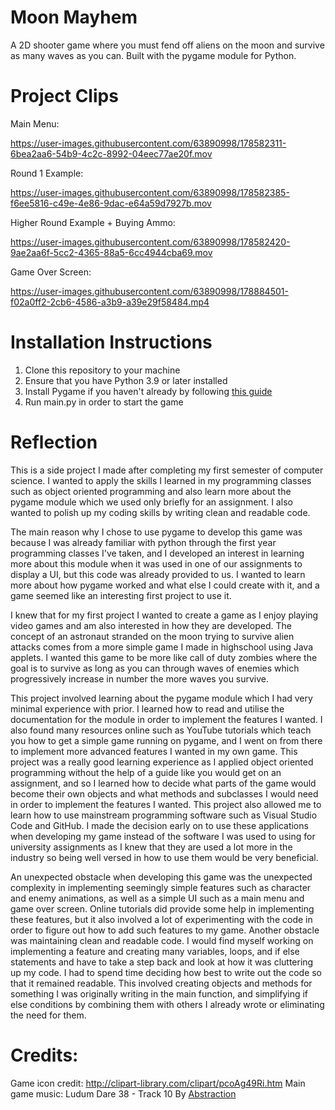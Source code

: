 # Moon Mayhem
A 2D shooter game where you must fend off aliens on the moon and survive as many waves as you can. Built with the pygame module for Python.
# Project Clips
Main Menu:


https://user-images.githubusercontent.com/63890998/178582311-6bea2aa6-54b9-4c2c-8992-04eec77ae20f.mov


Round 1 Example:


https://user-images.githubusercontent.com/63890998/178582385-f6ee5816-c49e-4e86-9dac-e64a59d7927b.mov


Higher Round Example + Buying Ammo:


https://user-images.githubusercontent.com/63890998/178582420-9ae2aa6f-5cc2-4365-88a5-6cc4944cba69.mov


Game Over Screen:


https://user-images.githubusercontent.com/63890998/178884501-f02a0ff2-2cb6-4586-a3b9-a39e29f58484.mp4


# Installation Instructions
1. Clone this repository to your machine
2. Ensure that you have Python 3.9 or later installed
3. Install Pygame if you haven't already by following [this guide](https://www.pygame.org/wiki/GettingStarted)
4. Run main.py in order to start the game
# Reflection
This is a side project I made after completing my first semester of computer science. I wanted to apply the skills I learned in my programming classes such as object oriented programming and also learn more about the pygame module which we used only briefly for an assignment. I also wanted to polish up my coding skills by writing clean and readable code.

The main reason why I chose to use pygame to develop this game was because I was already familiar with python through the first year programming classes I've taken, and I developed an interest in learning more about this module when it was used in one of our assignments to display a UI, but this code was already provided to us. I wanted to learn more about how pygame worked and what else I could create with it, and a game seemed like an interesting first project to use it.

I knew that for my first project I wanted to create a game as I enjoy playing video games and am also interested in how they are developed. The concept of an astronaut stranded on the moon trying to survive alien attacks comes from a more simple game I made in highschool using Java applets. I wanted this game to be more like call of duty zombies where the goal is to survive as long as you can through waves of enemies which progressively increase in number the more waves you survive.

This project involved learning about the pygame module which I had very minimal experience with prior. I learned how to read and utilise the documentation for the module in order to implement the features I wanted. I also found many resources online such as YouTube tutorials which teach you how to get a simple game running on pygame, and I went on from there to implement more advanced features I wanted in my own game. This project was a really good learning experience as I applied object oriented programming without the help of a guide like you would get on an assignment, and so I learned how to decide what parts of the game would become their own objects and what methods and subclasses I would need in order to implement the features I wanted.
This project also allowed me to learn how to use mainstream programming software such as Visual Studio Code and GitHub. I made the decision early on to use these applications when developing my game instead of the software I was used to using for university assignments as I knew that they are used a lot more in the industry so being well versed in how to use them would be very beneficial.

An unexpected obstacle when developing this game was the unexpected complexity in implementing seemingly simple features such as character and enemy animations, as well as a simple UI such as a main menu and game over screen. Online tutorials did provide some help in implementing these features, but it also involved a lot of experimenting with the code in order to figure out how to add such features to my game.
Another obstacle was maintaining clean and readable code. I would find myself working on implementing a feature and creating many variables, loops, and if else statements and have to take a step back and look at how it was cluttering up my code. I had to spend time deciding how best to write out the code so that it remained readable. This involved creating objects and methods for something I was originally writing in the main function, and simplifying if else conditions by combining them with others I already wrote or eliminating the need for them.

# Credits:
Game icon credit: http://clipart-library.com/clipart/pcoAg49Ri.htm
Main game music: Ludum Dare 38 - Track 10 By [Abstraction](http://www.abstractionmusic.com/)

